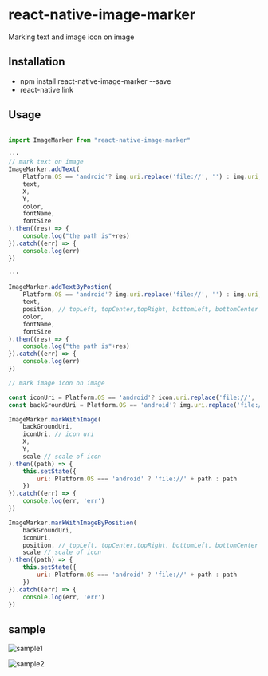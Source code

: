 # react-native-image-marker

Marking text and image icon on image

## Installation

* npm install react-native-image-marker --save
* react-native link

## Usage

```javascript

import ImageMarker from "react-native-image-marker"

···
// mark text on image
ImageMarker.addText(
    Platform.OS == 'android'? img.uri.replace('file://', '') : img.uri,
    text,
    X,
    Y,
    color,
    fontName,
    fontSize
).then((res) => {
    console.log("the path is"+res)
}).catch((err) => {
    console.log(err)
})

···

ImageMarker.addTextByPostion(
    Platform.OS == 'android'? img.uri.replace('file://', '') : img.uri,
    text,
    position, // topLeft, topCenter,topRight, bottomLeft, bottomCenter , bottomRight, center
    color,
    fontName,
    fontSize
).then((res) => {
    console.log("the path is"+res)
}).catch((err) => {
    console.log(err)
})

// mark image icon on image

const iconUri = Platform.OS == 'android'? icon.uri.replace('file://', '') : icon.uri
const backGroundUri = Platform.OS == 'android'? img.uri.replace('file://', '') : img.uri

ImageMarker.markWithImage(
    backGroundUri, 
    iconUri, // icon uri
    X, 
    Y, 
    scale // scale of icon
).then((path) => {
    this.setState({
        uri: Platform.OS === 'android' ? 'file://' + path : path
    })
}).catch((err) => {
    console.log(err, 'err')
})

ImageMarker.markWithImageByPosition(
    backGroundUri, 
    iconUri,
    position, // topLeft, topCenter,topRight, bottomLeft, bottomCenter , bottomRight, center
    scale // scale of icon
).then((path) => {
    this.setState({
        uri: Platform.OS === 'android' ? 'file://' + path : path
    })
}).catch((err) => {
    console.log(err, 'err')
})

```

## sample

![sample1](https://github.com/JimmyDaddy/react-native-image-marker/blob/master/asset/IOSMarker.gif)

![sample2](https://github.com/JimmyDaddy/react-native-image-marker/blob/master/asset/AndroidMarker.gif)
